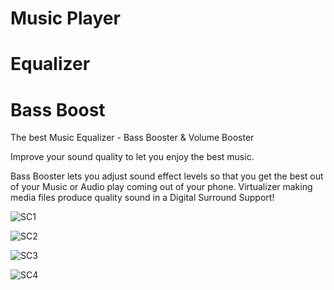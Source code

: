 # Music Player
# Equalizer
# Bass Boost

<p>The best Music Equalizer - Bass Booster & Volume Booster</p>

<p>Improve your sound quality to let you enjoy the best music.</p>

<p>Bass Booster lets you adjust sound effect levels so that you get the best out of your Music or Audio play coming out of your phone. Virtualizer making media files produce quality sound in a Digital Surround Support!<p>


![SC1](https://github.com/VimalPatel14/Music-Player-Bass_Boost-Equalizer/blob/master/np_card.png)

![SC2](https://github.com/VimalPatel14/Music-Player-Bass_Boost-Equalizer/blob/master/tutorial_queue_swipe_up.png)

![SC3](https://github.com/VimalPatel14/Music-Player-Bass_Boost-Equalizer/blob/master/tutorial_rearrange_queue.png)

![SC4](https://github.com/VimalPatel14/Music-Player-Bass_Boost-Equalizer/blob/master/np_flat.png)
